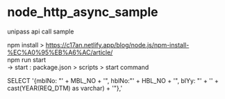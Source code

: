 # node_http_async_sample
  
unipass api call sample  
  
npm install > https://c17an.netlify.app/blog/node.js/npm-install-%EC%A0%95%EB%A6%AC/article/  
npm run start  
 -> start : package.json > scripts > start command  
  
SELECT '{mblNo: "' + MBL_NO + '", hblNo:"' + HBL_NO + '", blYy: "' + '' + cast(YEAR(REQ_DTM) as varchar) + '"},'
  
  
